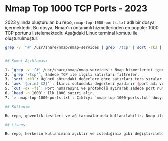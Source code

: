 # Nmap Top 1000 TCP Ports - 2023

2023 yılında oluşturulan bu repo, `nmap-top-1000-ports.txt` adlı bir dosya içermektedir. Bu dosya, Nmap'in öntanımlı hizmetlerinden en popüler 1000 TCP portunu listelemektedir. Aşağıdaki Linux terminal komutu ile oluşturulmuştur:

```bash
grep -v '^#' /usr/share/nmap/nmap-services | grep '/tcp' | sort -rk3 | awk '{print $2}' | cut -d/ -f1 | head -n 1000 > nmap-top-1000-ports.txt


## Komut Açıklaması

1. `grep -v '^#' /usr/share/nmap/nmap-services`: Nmap hizmetlerini içeren dosyadan yorum satırlarını (`#` ile başlayan satırlar) hariç tutarak okur.
2. `grep '/tcp'`: Sadece TCP ile ilgili satırları filtreler.
3. `sort -rk3`: Üçüncü sütundaki değerlere göre satırları ters sıralar (en yüksekten en düşüğe).
4. `awk '{print $2}'`: İkinci sütundaki değerleri yazdırır (port adı ve protokolü).
5. `cut -d/ -f1`: Port numarasını ve protokolü ayırarak sadece port numarasını alır.
6. `head -n 1000`: İlk 1000 satırı alır.
7. `> nmap-top-1000-ports.txt`: Çıktıyı `nmap-top-1000-ports.txt` dosyasına yönlendirir.

## Kullanım

Bu repo, güvenlik testleri ve ağ taramalarında kullanılabilir. Nmap ile birlikte kullanarak, en popüler 1000 TCP portunu hedef alarak tarama yapabilirsiniz.

## Lisans

Bu repo, herkesin kullanımına açıktır ve istediğiniz gibi değiştirilebilir, dağıtılabilir ve kullanılabilir.
